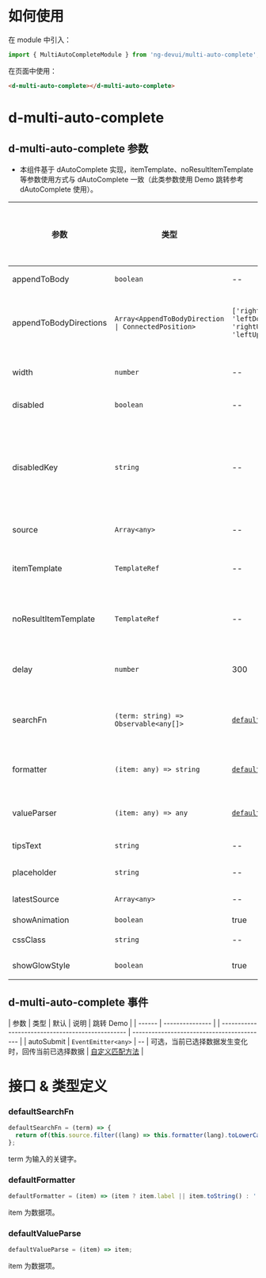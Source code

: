 # 如何使用

在 module 中引入：

```ts
import { MultiAutoCompleteModule } from 'ng-devui/multi-auto-complete';
```

在页面中使用：

```html
<d-multi-auto-complete></d-multi-auto-complete>
```

# d-multi-auto-complete

## d-multi-auto-complete 参数

- 本组件基于 dAutoComplete 实现，itemTemplate、noResultItemTemplate 等参数使用方式与 dAutoComplete 一致（此类参数使用 Demo 跳转参考 dAutoComplete 使用）。

| 参数                   | 类型                                                | 默认                                             | 说明                                                                                                                                                            | 跳转 Demo                                  | 全局配置项 |
| ---------------------- | --------------------------------------------------- | ------------------------------------------------ | --------------------------------------------------------------------------------------------------------------------------------------------------------------- | ------------------------------------------ | ---------- |
| appendToBody           | `boolean`                                           | --                                               | 可选，是否 appendToBody                                                                                                                                         | [基本用法](demo#basic-usage)               |
| appendToBodyDirections | `Array<AppendToBodyDirection \| ConnectedPosition>` | `['rightDown', 'leftDown', 'rightUp', 'leftUp']` | 可选，方向数组优先采用数组里靠前的位置，AppendToBodyDirection 和 ConnectedPosition 请参考 dropdown                                                              | [基本用法](demo#basic-usage)               |
| width                  | `number`                                            | --                                               | 可选，控制下拉框宽度，搭配 appendToBody 使用（`px`）                                                                                                            |                                            |
| disabled               | `boolean`                                           | --                                               | 可选，是否禁用                                                                                                                                                  | [使用禁用](demo#auto-complete-disabled)    |
| disabledKey            | `string`                                            | --                                               | 可选，禁用单个选项，当传入资源 source 选项类型为对象，比如设置为'disabled'，则当对象的 disabled 属性为 true 时，比如{ label: xxx, disabled: true }，该选项将禁用 | [设置禁用](demo#auto-disable)              |
| source                 | `Array<any>`                                        | --                                               | 可选，数据列表                                                                                                                                                  | [基本用法](demo#basic-usage)               |
| itemTemplate           | `TemplateRef`                                       | --                                               | 可选，下拉选项模板                                                                                                                                              | [自定义模板展示](demo#auto-custom)         |
| noResultItemTemplate   | `TemplateRef`                                       | --                                               | 可选，结果不存在时的显示模板                                                                                                                                    | [自定义模板展示](demo#auto-custom)         |
| delay                  | `number`                                            | 300                                              | 可选，输入结束 delay 毫秒后启动查询（`ms`）                                                                                                                     | [自定义模板展示](demo#auto-custom)         |
| searchFn               | `(term: string) => Observable<any[]>`               | [`defaultSearchFn`](#defaultsearchfn)            | 可选，自定义搜索过滤                                                                                                                                            | [自定义匹配方法](demo#auto-complete-array) |
| formatter              | `(item: any) => string`                             | [`defaultFormatter`](#defaultformatter)          | 可选，对 item 的数据进行自定义显示内容，默认显示 item.label 或 item.toString()                                                                                  | [设置禁用](demo#auto-disable)              |
| valueParser            | `(item: any) => any`                                | [`defaultValueParse`](#defaultvalueparse)        | 可选，对选中数据进行转化                                                                                                                                        | [启用懒加载](demo#auto-lazy-load)          |
| tipsText               | `string`                                            | --                                               | 可选，提示文字                                                                                                                                                  | [设置禁用](demo#auto-disable)              |
| placeholder            | `string`                                            | --                                               | 可选，placeholder                                                                                                                                               | [基本用法](demo#basic-usage)               |
| latestSource           | `Array<any>`                                        | --                                               | 可选， 最近输入                                                                                                                                                 | [最近输入](demo#auto-latest)               |
| showAnimation          | `boolean`                                           | true                                             | 可选，是否开启动画                                                                                                                                              |                                            | ✔          |
| cssClass               | `string`                                            | --                                               | 可选，输入框的 className                                                                                                                                        |
|   showGlowStyle    |       `boolean`        |   true   |       可选，是否显示悬浮发光效果    |

## d-multi-auto-complete 事件

| 参数 | 类型 | 默认 | 说明 | 跳转 Demo |
| ------ | --------------- | | ------------------------------------------------ | ------------------------------------------ |
| autoSubmit | `EventEmitter<any>` | -- | 可选，当前已选择数据发生变化时，回传当前已选择数据 | [自定义匹配方法](demo#auto-complete-array) |

# 接口 & 类型定义

### defaultSearchFn

```ts
defaultSearchFn = (term) => {
  return of(this.source.filter((lang) => this.formatter(lang).toLowerCase().indexOf(term.toLowerCase()) !== -1));
};
```

term 为输入的关键字。

### defaultFormatter

```ts
defaultFormatter = (item) => (item ? item.label || item.toString() : '');
```

item 为数据项。

### defaultValueParse

```ts
defaultValueParse = (item) => item;
```

item 为数据项。
